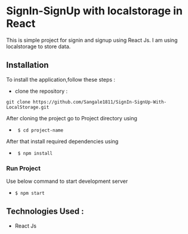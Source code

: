 # SignIn-SignUp with localstorage in React

This is simple project for signin and signup using React Js. I am using localstorage to store data.

## Installation

To install the application,follow these steps :

- clone the repository :

 `git clone https://github.com/Sangale1811/SignIn-SignUp-With-LocalStorage.git`

After cloning the project go to Project directory using

-    ` $ cd project-name`
    
 After that install required dependencies using

-    ` $ npm install`

### Run Project

Use below command to start development server

-    `$ npm start`

## Technologies Used :

- React Js


